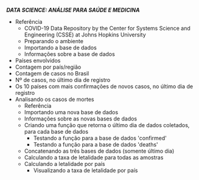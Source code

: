<em><strong>DATA SCIENCE: ANÁLISE PARA SAÚDE E MEDICINA</strong></em>
<ul>
 	<li>Referência
<ul>
 	<li>COVID-19 Data Repository by the Center for Systems Science and Engineering (CSSE) at Johns Hopkins University</li>
 	<li>Preparando o ambiente</li>
 	<li>Importando a base de dados</li>
 	<li>Informações sobre a base de dados</li>
</ul>
</li>
 	<li>Países envolvidos</li>
 	<li>Contagem por país/região</li>
 	<li>Contagem de casos no Brasil</li>
 	<li>Nº de casos, no último dia de registro</li>
 	<li>Os 10 países com mais confirmações de novos casos, no último dia de registro</li>
 	<li>Analisando os casos de mortes
<ul>
 	<li>Referência</li>
 	<li>Importando uma nova base de dados</li>
 	<li>Informações sobre as novas bases de dados</li>
 	<li>Criando uma função que retorna o último dia de dados coletados, para cada base de dados
<ul>
 	<li>Testando a função para a base de dados 'confirmed'</li>
 	<li>Testando a função para a base de dados 'deaths'</li>
</ul>
</li>
 	<li>Concatenando as três bases de dados (somente último dia)</li>
 	<li>Calculando a taxa de letalidade para todas as amostras</li>
 	<li>Calculando a letalidade por país
<ul>
 	<li>Visualizando a taxa de letalidade por país</li>
</ul>
</li>
</ul>
</li>
</ul>
